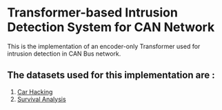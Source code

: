 # Transformer-based Intrusion Detection System for CAN Network
This is the implementation of an encoder-only Transformer used for intrusion detection in CAN Bus network.
## The datasets used for this implementation are :
1. [Car Hacking](https://ocslab.hksecurity.net/Datasets/car-hacking-dataset)
2. [Survival Analysis](https://ocslab.hksecurity.net/Datasets/survival-ids)
